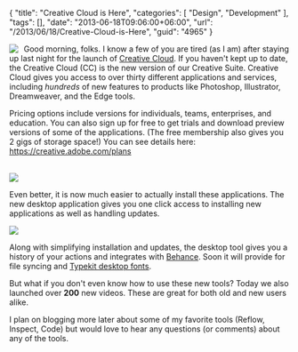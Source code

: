 {
	"title": "Creative Cloud is Here",
	"categories": [
		"Design",
		"Development"
	],
	"tags": [],
	"date": "2013-06-18T09:06:00+06:00",
	"url": "/2013/06/18/Creative-Cloud-is-Here",
	"guid": "4965"
}

<img src="http://www.raymondcamden.com/images/CreativeCloud_Logo4-300x3001.jpg" style="float:left;margin-right:10px" /> Good morning, folks. I know a few of you are tired (as I am) after staying up last night for the launch of <a href="http://creative.adobe.com">Creative Cloud</a>. If you haven't kept up to date, the Creative Cloud (CC) is the new version of our Creative Suite. Creative Cloud gives you access to over thirty different applications and services, including <i>hundreds</i> of new features to products like Photoshop, Illustrator, Dreamweaver, and the Edge tools.

Pricing options include versions for individuals, teams, enterprises, and education. You can also sign up for free to get trials and download preview versions of some of the applications. (The free membership also gives you 2 gigs of storage space!) You can see details here: <a href="https://creative.adobe.com/plans">https://creative.adobe.com/plans</a>

<br clear="left"><img src="http://www.raymondcamden.com/images/Screenshot_6_18_13_7_11_AM.png" />

Even better, it is now much easier to actually install these applications. The new desktop application gives you one click access to installing new applications as well as handling updates. 

<img src="http://www.raymondcamden.com/images/ccd.png" />

Along with simplifying installation and updates, the desktop tool gives you a history of your actions and integrates with <a href="http://www.behance.net">Behance</a>. Soon it will provide for file syncing and <a href="http://help.typekit.com/customer/portal/articles/1189216">Typekit desktop fonts</a>. 

But what if you don't even know how to use these new tools? Today we also launched over <strong>200</strong> new videos. These are great for both old and new users alike. 

I plan on blogging more later about some of my favorite tools (Reflow, Inspect, Code) but would love to hear any questions (or comments) about any of the tools.